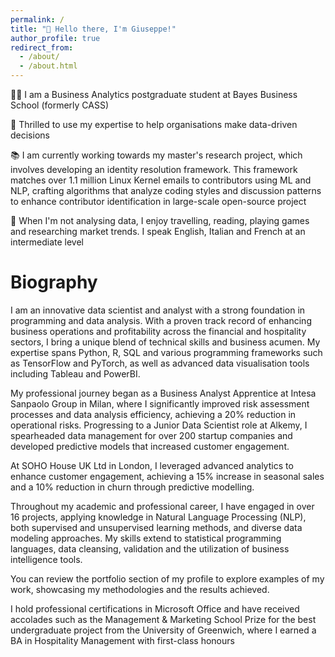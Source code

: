 ```yaml
---
permalink: /
title: "👋 Hello there, I'm Giuseppe!"
author_profile: true
redirect_from: 
  - /about/
  - /about.html
---
```



👨‍💻 I am a Business Analytics postgraduate student at Bayes Business School (formerly CASS)

🤩 Thrilled to use my expertise to help organisations make data-driven decisions

📚 I am currently working towards my master's research project, which involves developing an identity resolution framework. This framework matches over 1.1 million Linux Kernel emails to contributors using ML and NLP, crafting algorithms that analyze coding styles and discussion patterns to enhance contributor identification in large-scale open-source project

🛫 When I'm not analysing data, I enjoy travelling, reading, playing games and researching market trends. I speak English, Italian and French at an intermediate level

# Biography
I am an innovative data scientist and analyst with a strong foundation in programming and data analysis. With a proven track record of enhancing business operations and profitability across the financial and hospitality sectors, I bring a unique blend of technical skills and business acumen. My expertise spans Python, R, SQL and various programming frameworks such as TensorFlow and PyTorch, as well as advanced data visualisation tools including Tableau and PowerBI.

My professional journey began as a Business Analyst Apprentice at Intesa Sanpaolo Group in Milan, where I significantly improved risk assessment processes and data analysis efficiency, achieving a 20% reduction in operational risks. Progressing to a Junior Data Scientist role at Alkemy, I spearheaded data management for over 200 startup companies and developed predictive models that increased customer engagement.

At SOHO House UK Ltd in London, I leveraged advanced analytics to enhance customer engagement, achieving a 15% increase in seasonal sales and a 10% reduction in churn through predictive modelling.

Throughout my academic and professional career, I have engaged in over 16 projects, applying knowledge in Natural Language Processing (NLP), both supervised and unsupervised learning methods, and diverse data modeling approaches. My skills extend to statistical programming languages, data cleansing, validation and the utilization of business intelligence tools. 

You can review the portfolio section of my profile to explore examples of my work, showcasing my methodologies and the results achieved.

I hold professional certifications in Microsoft Office and have received accolades such as the Management & Marketing School Prize for the best undergraduate project from the University of Greenwich, where I earned a BA in Hospitality Management with first-class honours



